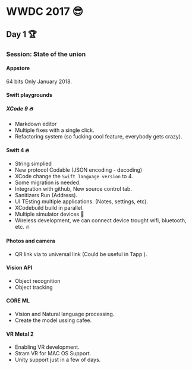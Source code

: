 # WWDC 2017 :sunglasses: 
## Day 1 :trophy:
### Session: State of the union
#### Appstore
64 bits Only January 2018.

#### Swift playgrounds

##### XCode 9 :fire:
* Markdown editor
* Multiple fixes with a single click.
* Refactoring system (so fucking cool feature, everybody gets crazy).

#### Swift 4 :fire:
* String simplied
* New protocol Codable (JSON encoding - decoding)
* XCode change the `Swift language version` to 4.
* Some migration is needed.
* Integration with github, New source control tab.
* Sanitizers Run (Address).
* UI TEsting multiple applications. (Notes, settings, etc).
* XCodebuild build in parallel.
* Multiple simulator devices :pray:
* Wireless development, we can connect device trought wifi, bluetooth, etc. :fire:

####  Photos and camera
* QR link via to universal link (Could be useful in Tapp ).

#### Vision API
* Object recognition
* Object tracking

#### CORE ML
* Vision and Natural language processing.
* Create the model ussing cafee.

#### VR Metal 2
* Enabling VR development.
* Stram VR for MAC OS Support.
* Unity support just in a few of days.
